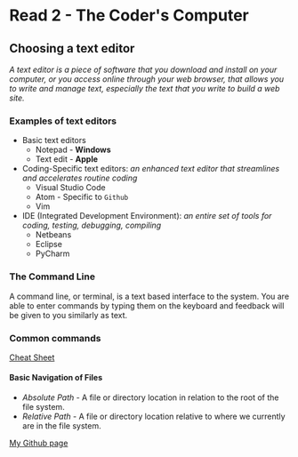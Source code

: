 # Read 2 - The Coder's Computer

## Choosing a text editor

*A text editor is a piece of software that you download and install on
your computer, or you access online through your web browser, that
allows you to write and manage text, especially the text that you write
to build a web site.*

### Examples of text editors

* Basic text editors
  * Notepad - **Windows**
  * Text edit - **Apple**
* Coding-Specific text editors: *an enhanced text editor that streamlines and accelerates routine coding*
  * Visual Studio Code
  * Atom - Specific to `Github`
  * Vim
* IDE (Integrated Development Environment): *an entire set of tools for coding, testing, debugging, compiling*
  * Netbeans
  * Eclipse
  * PyCharm

### The Command Line

A command line, or terminal, is a text based interface to the system. You are able to enter commands by typing them on the keyboard and feedback will be given to you similarly as text.

### Common commands

[Cheat Sheet](https://github.com/ohmyzsh/ohmyzsh/wiki/Cheatsheet)

#### Basic Navigation of Files

* *Absolute Path* - A file or directory location in relation to the root of the file system.
* *Relative Path* - A file or directory location relative to where we currently are in the file system.

[My Github page](https://mattman206.github.io/reading-notes-102d40/)
